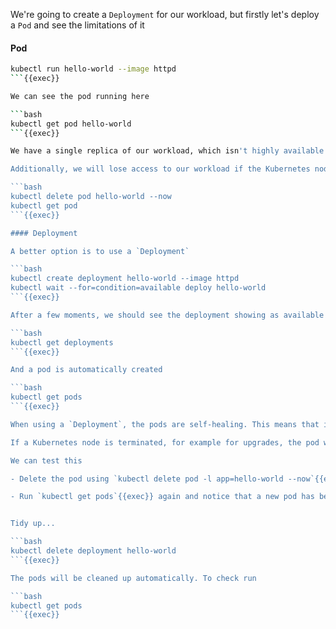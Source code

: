 
We're going to create a `Deployment` for our workload, but firstly let's deploy a `Pod` and see the limitations of it

#### Pod

```bash
kubectl run hello-world --image httpd
```{{exec}}

We can see the pod running here

```bash
kubectl get pod hello-world
```{{exec}}

We have a single replica of our workload, which isn't highly available.

Additionally, we will lose access to our workload if the Kubernetes node is terminated, the container exits with an error or the pod is accidentally deleted. 

```bash
kubectl delete pod hello-world --now
kubectl get pod
```{{exec}}

#### Deployment

A better option is to use a `Deployment`

```bash
kubectl create deployment hello-world --image httpd
kubectl wait --for=condition=available deploy hello-world
```{{exec}}

After a few moments, we should see the deployment showing as available

```bash
kubectl get deployments
```{{exec}}

And a pod is automatically created

```bash
kubectl get pods
```{{exec}}

When using a `Deployment`, the pods are self-healing. This means that if a pod terminates, it will automatically be recreated.

If a Kubernetes node is terminated, for example for upgrades, the pod will be terminated then rescheduled onto a new node.

We can test this

- Delete the pod using `kubectl delete pod -l app=hello-world --now`{{exec}}

- Run `kubectl get pods`{{exec}} again and notice that a new pod has been created with a different name


Tidy up...

```bash
kubectl delete deployment hello-world
```{{exec}}

The pods will be cleaned up automatically. To check run

```bash
kubectl get pods
```{{exec}}